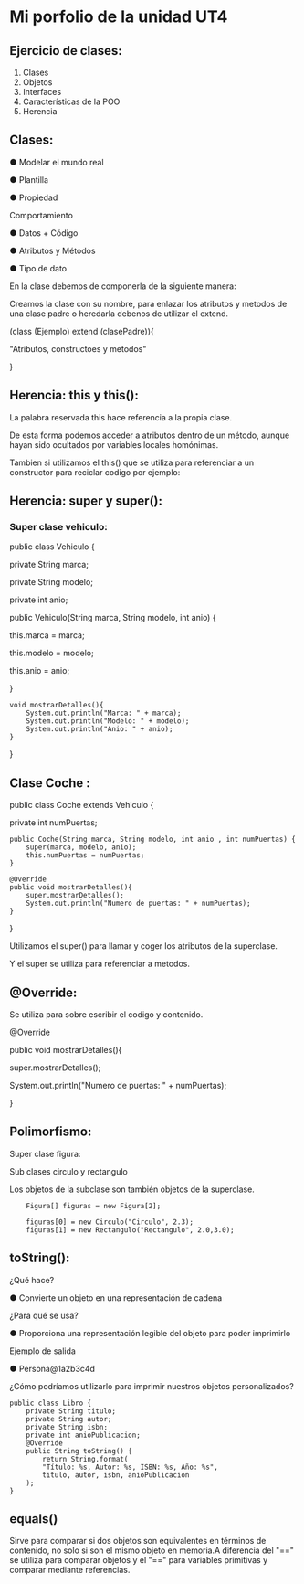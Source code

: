 # Mi porfolio de la unidad UT4

## Ejercicio de clases:

1. Clases
2. Objetos
3. Interfaces
4. Características de la POO
5. Herencia

## Clases:

● Modelar el mundo real

● Plantilla

● Propiedad

Comportamiento

● Datos + Código

● Atributos y Métodos

● Tipo de dato

En la clase debemos de componerla de la siguiente manera:

Creamos la clase con su nombre, para enlazar los atributos y metodos de una clase padre o heredarla debenos de utilizar el extend.

(class (Ejemplo) extend (clasePadre)){

"Atributos, constructoes y metodos"

}

## Herencia: this y this():

La palabra reservada this hace referencia a la propia clase.

De esta forma podemos acceder a atributos dentro de un método,
aunque hayan sido ocultados por variables locales homónimas.

Tambien si utilizamos el this() que se utiliza para referenciar a un constructor para reciclar codigo por ejemplo:


## Herencia: super y super():

### Super clase vehiculo:

public class Vehiculo {

private String marca;

private String modelo;

private int anio;

public Vehiculo(String marca, String modelo, int anio) {

this.marca = marca;

this.modelo = modelo;

this.anio = anio;

}

    void mostrarDetalles(){
        System.out.println("Marca: " + marca);
        System.out.println("Modelo: " + modelo);
        System.out.println("Anio: " + anio);
    }
}

## Clase Coche :

public class Coche extends Vehiculo {

private int numPuertas;

    public Coche(String marca, String modelo, int anio , int numPuertas) {
        super(marca, modelo, anio);
        this.numPuertas = numPuertas;
    }

    @Override
    public void mostrarDetalles(){
        super.mostrarDetalles();
        System.out.println("Numero de puertas: " + numPuertas);
    }


}

Utilizamos el super() para llamar y coger los atributos de la superclase.

Y el super se utiliza para referenciar a metodos.

## @Override:

Se utiliza para sobre escribir el codigo y contenido.

@Override

public void mostrarDetalles(){

super.mostrarDetalles();

System.out.println("Numero de puertas: " + numPuertas);

}

## Polimorfismo:

Super clase figura:

Sub clases circulo y rectangulo

Los objetos de la subclase son también objetos de la superclase.

        Figura[] figuras = new Figura[2];

        figuras[0] = new Circulo("Circulo", 2.3);
        figuras[1] = new Rectangulo("Rectangulo", 2.0,3.0);

## toString():

¿Qué hace?

● Convierte un objeto en una representación de cadena

¿Para qué se usa?

● Proporciona una representación legible del objeto para poder imprimirlo

Ejemplo de salida

● Persona@1a2b3c4d

¿Cómo podríamos utilizarlo para imprimir nuestros objetos personalizados?

    public class Libro {
        private String titulo;
        private String autor;
        private String isbn;
        private int anioPublicacion;
        @Override
        public String toString() {
            return String.format(
            "Título: %s, Autor: %s, ISBN: %s, Año: %s",
            titulo, autor, isbn, anioPublicacion
        );
    }

## equals()

Sirve para comparar si dos objetos son equivalentes en
términos de contenido, no solo si son el mismo objeto en
memoria.A diferencia del "==" se utiliza para comparar objetos y el "==" 
para variables primitivas y comparar mediante referencias.


